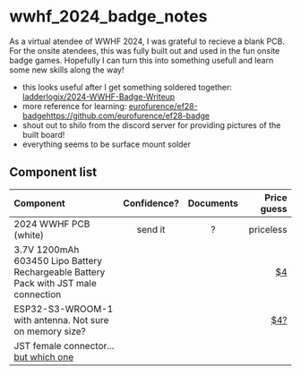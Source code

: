 # wwhf_2024_badge_notes
As a virtual atendee of WWHF 2024, I was grateful to recieve a blank PCB. For the onsite atendees, this was fully built out and used in the fun onsite badge games. Hopefully I can turn this into something usefull and learn some new skills along the way!

* this looks useful after I get something soldered together: [ladderlogix/2024-WWHF-Badge-Writeup](https://github.com/ladderlogix/2024-WWHF-Badge-Writeup)
* more reference for learning: [eurofurence/ef28-badge]()https://github.com/eurofurence/ef28-badge
* shout out to shilo from the discord server for providing pictures of the built board!
* everything seems to be surface mount solder

## Component list
| Component                                                                              |Confidence?    | Documents     | Price guess                                                                                         |
| :-------------------------------------------------------------------------------       |:----------:   |:-------------:| --------------------------------------------------------------------------------------------------: |
| 2024 WWHF PCB (white)                                                                  | send it       | ?             | priceless                                                                                           |
| 3.7V 1200mAh 603450 Lipo Battery Rechargeable Battery Pack with JST male connection    |               |               | [$4](https://www.aliexpress.us/item/2251832678527988.html?gatewayAdapt=glo2usa4itemAdapt)           |
| ESP32-S3-WROOM-1 with antenna. Not sure on memory size?                                |               |               | [$4?](https://www.digikey.com/en/products/detail/espressif-systems/ESP32-S3-WROOM-1-N8R2/15200058)  |
| JST female connector... [but which one](https://www.mattmillman.com/info/crimpconnectors/common-jst-connector-types/)|               |               |   |
